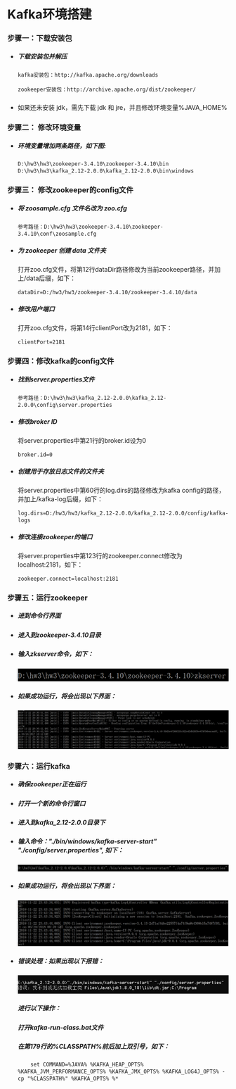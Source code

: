 # **Kafka环境搭建**


### **步骤一：下载安装包**
- ##### 下载安装包并解压
    ```
  kafka安装包：http://kafka.apache.org/downloads 

  zookeeper安装包：http://archive.apache.org/dist/zookeeper/
    ```

- #####
    如果还未安装 jdk，需先下载 jdk 和 jre，并且修改环境变量%JAVA_HOME%


### **步骤二： 修改环境变量**
- ##### 环境变量增加两条路径，如下图:
    ```
    D:\hw3\hw3\zookeeper-3.4.10\zookeeper-3.4.10\bin
    D:\hw3\hw3\kafka_2.12-2.0.0\kafka_2.12-2.0.0\bin\windows
    ```


### **步骤三： 修改zookeeper的config文件**
- ##### 将 zoosample.cfg 文件名改为 zoo.cfg
    ```
    参考路径：D:\hw3\hw3\zookeeper-3.4.10\zookeeper-3.4.10\conf\zoosample.cfg
    ```
- ##### 为 zookeeper 创建 data 文件夹
    打开zoo.cfg文件，将第12行dataDir路径修改为当前zookeeper路径，并加上/data后缀，如下：
    ```
    dataDir=D:/hw3/hw3/zookeeper-3.4.10/zookeeper-3.4.10/data
    ```

- ##### 修改用户端口 
    打开zoo.cfg文件，将第14行clientPort改为2181，如下：
    ```
    clientPort=2181
    ```

### **步骤四：修改kafka的config文件**
- ##### 找到server.properties文件
    
    ```
    参考路径：D:\hw3\hw3\kafka_2.12-2.0.0\kafka_2.12-2.0.0\config\server.properties
    ```
- ##### 修改broker ID
    将server.properties中第21行的broker.id设为0
    ```
    broker.id=0
    ```
- ##### 创建用于存放日志文件的文件夹
    将server.properties中第60行的log.dirs的路径修改为kafka config的路径，并加上/kafka-log后缀，如下：
    ```
    log.dirs=D:/hw3/hw3/kafka_2.12-2.0.0/kafka_2.12-2.0.0/config/kafka-logs
    ```
- ##### 修改连接zookeeper的端口
    将server.properties中第123行的zookeeper.connect修改为localhost:2181，如下：
    ```
    zookeeper.connect=localhost:2181
    ```

### **步骤五：运行zookeeper**
- ##### 进到命令行界面
- ##### 进入到zookeeper-3.4.10目录
- ##### 输入zkserver命令，如下：
    ![zookeeper-cmd](image/zookeeper_cmd.png)
    
- ##### 如果成功运行，将会出现以下界面：
    ![zookeeper-success](image/zookeeper_success.png)

### **步骤六：运行kafka**
- ##### 确保zookeeper正在运行
- ##### 打开一个新的命令行窗口
- ##### 进入到kafka_2.12-2.0.0目录下
- ##### 输入命令："./bin/windows/kafka-server-start" "./config/server.properties", 如下：
    ![kafka-cmd](image/kafka_cmd.png)
- ##### 如果成功运行，将会出现以下界面：
    ![success](image/success.png)
- ##### 错误处理：如果出现以下报错：
    ![](image/error.jpg)
    ##### 进行以下操作：
    ##### 打开kafka-run-class.bat文件
    ##### 在第179行的%CLASSPATH%前后加上双引号，如下：
    ```
        set COMMAND=%JAVA% %KAFKA_HEAP_OPTS% %KAFKA_JVM_PERFORMANCE_OPTS% %KAFKA_JMX_OPTS% %KAFKA_LOG4J_OPTS% -cp "%CLASSPATH%" %KAFKA_OPTS% %*
    ```


    


